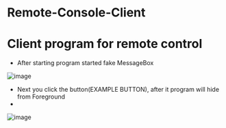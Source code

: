 # Remote-Console-Client
# Client program for remote control
- After starting program started fake MessageBox 

![image](https://user-images.githubusercontent.com/58879890/140729549-e8e06965-3dc1-4c95-9e2f-8051c4ba1e0e.png)

- Next you click the button(EXAMPLE BUTTON), after it program will hide from Foreground
- 
 ![image](https://user-images.githubusercontent.com/58879890/140729714-26666ff1-e726-4177-9809-b0b70171b35c.png)

